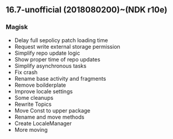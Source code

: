 ## 16.7-unofficial (2018080200)~(NDK r10e) 

### Magisk
- Delay full sepolicy patch loading time
- Request write external storage permission
- Simplify repo update logic
- Show proper time of repo updates
- Simplify asynchronous tasks
- Fix crash
- Rename base activity and fragments
- Remove boilderplate
- Improve locale settings
- Some cleanups
- Rewrite Topics
- Move Const to upper package
- Rename and move methods
- Create LocaleManager
- More moving
